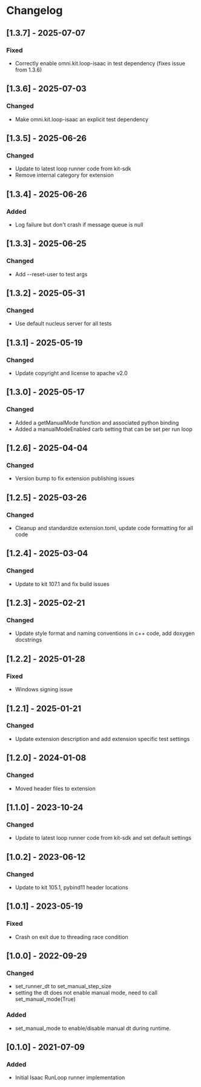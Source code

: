# Changelog
## [1.3.7] - 2025-07-07
### Fixed
- Correctly enable omni.kit.loop-isaac in test dependency (fixes issue from 1.3.6)

## [1.3.6] - 2025-07-03
### Changed
- Make omni.kit.loop-isaac an explicit test dependency

## [1.3.5] - 2025-06-26
### Changed
- Update to latest loop runner code from kit-sdk
- Remove internal category for extension

## [1.3.4] - 2025-06-26
### Added
- Log failure but don't crash if message queue is null

## [1.3.3] - 2025-06-25
### Changed
- Add --reset-user to test args

## [1.3.2] - 2025-05-31
### Changed
- Use default nucleus server for all tests

## [1.3.1] - 2025-05-19
### Changed
- Update copyright and license to apache v2.0

## [1.3.0] - 2025-05-17
### Changed
- Added a getManualMode function and associated python binding
- Added a manualModeEnabled carb setting that can be set per run loop

## [1.2.6] - 2025-04-04
### Changed
- Version bump to fix extension publishing issues

## [1.2.5] - 2025-03-26
### Changed
- Cleanup and standardize extension.toml, update code formatting for all code

## [1.2.4] - 2025-03-04
### Changed
- Update to kit 107.1 and fix build issues

## [1.2.3] - 2025-02-21
### Changed
- Update style format and naming conventions in c++ code, add doxygen docstrings

## [1.2.2] - 2025-01-28
### Fixed
- Windows signing issue

## [1.2.1] - 2025-01-21
### Changed
- Update extension description and add extension specific test settings

## [1.2.0] - 2024-01-08
### Changed
- Moved header files to extension

## [1.1.0] - 2023-10-24
### Changed
- Update to latest loop runner code from kit-sdk and set default settings

## [1.0.2] - 2023-06-12
### Changed
- Update to kit 105.1, pybind11 header locations

## [1.0.1] - 2023-05-19
### Fixed
- Crash on exit due to threading race condition

## [1.0.0] - 2022-09-29
### Changed
-   set_runner_dt to set_manual_step_size
-   setting the dt does not enable manual mode, need to call set_manual_mode(True)

### Added
-   set_manual_mode to enable/disable manual dt during runtime.

## [0.1.0] - 2021-07-09
### Added
-   Initial Isaac RunLoop runner implementation
